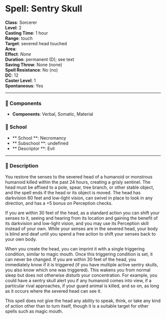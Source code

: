
# Spell: Sentry Skull
**Class**: Sorcerer  
**Level**: 2  
**Casting Time**: 1 hour  
**Range**: touch  
**Target**: severed head touched  
**Area**:   
**Effect**: _None_  
**Duration**: permanent (D); see text  
**Saving Throw**: None (none)  
**Spell Resistance**: No (no)  
**DC**: 12  
**Caster Level**: 1  
**Spontaneous**: Yes

---

### 🔮 Components
- **Components**: Verbal, Somatic, Material

### 🏫 School
- ** School **: Necromancy
- ** Subschool **: undefined
- ** Descriptor **: Evil
---

### 📜 Description
You restore the senses to the severed head of a humanoid or monstrous humanoid killed within the past 24 hours, creating a grisly sentinel. The head must be affixed to a pole, spear, tree branch, or other stable object, and the spell ends if the head or its object is moved. The head has darkvision 60 feet and low-light vision, can swivel in place to look in any direction, and has a +5 bonus on Perception checks.

If you are within 30 feet of the head, as a standard action you can shift your senses to it, seeing and hearing from its location and gaining the benefit of its darkvision and low-light vision, and you may use its Perception skill instead of your own. While your senses are in the severed head, your body is blind and deaf until you spend a free action to shift your senses back to your own body.

When you create the head, you can imprint it with a single triggering condition, similar to magic mouth. Once this triggering condition is set, it can never be changed. If you are within 30 feet of the head, you immediately know if it is triggered (if you have multiple active sentry skulls, you also know which one was triggered). This wakens you from normal sleep but does not otherwise disturb your concentration. For example, you could have a sentry skull alert you if any humanoid comes into view, if a particular rival approaches, if your guard animal is killed, and so on, as long as it occurs where the severed head can see it.

This spell does not give the head any ability to speak, think, or take any kind of action other than to turn itself, though it is a suitable target for other spells such as magic mouth.
